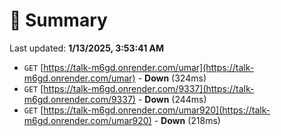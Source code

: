 # 📖 Summary
Last updated: **1/13/2025, 3:53:41 AM**

- `GET` [https://talk-m6gd.onrender.com/umar](https://talk-m6gd.onrender.com/umar) - **Down** (324ms)
- `GET` [https://talk-m6gd.onrender.com/9337](https://talk-m6gd.onrender.com/9337) - **Down** (244ms)
- `GET` [https://talk-m6gd.onrender.com/umar920](https://talk-m6gd.onrender.com/umar920) - **Down** (218ms)
